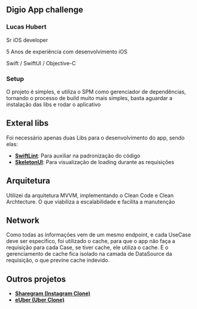 ## Digio App challenge

### Lucas Hubert
Sr iOS developer

5 Anos de experiência com desenvolvimento iOS

Swift / SwiftUI / Objective-C

### Setup

O projeto é simples, e utiliza o SPM como gerenciador de dependências, tornando o processo de build muito mais simples, basta aguardar a instalação das libs e rodar o aplicativo

## Exteral libs

Foi necessário apenas duas Libs para o desenvolvimento do app, sendo elas:
- **[SwiftLint](https://github.com/realm/SwiftLint)**: Para auxiliar na padronização do código
- **[SkeletonUI](https://github.com/CSolanaM/SkeletonUI)**: Para visualização de loading durante as requisições

## Arquitetura
Utilizei da arquitetura MVVM, implementando o Clean Code e Clean Archtecture. O que viabiliza a escalabilidade e facilita a manutenção

## Network
Como todas as informações vem de um mesmo endpoint, e cada UseCase deve ser especifico, foi utilizado o cache, para que o app não faça a requisição para cada Case, se tiver cache, ele utiliza o cache. E o gerenciamento de cache fica isolado na camada de DataSource da requisição, o que previne cache indevido.

## Outros projetos
- **[Sharegram (Instagram Clone)](https://github.com/LucasJorgeHubert/SwiftUI-Sharegram-App)**
- **[eUber (Uber Clone)](https://github.com/LucasJorgeHubert/SwiftUI-Uber-App)**
